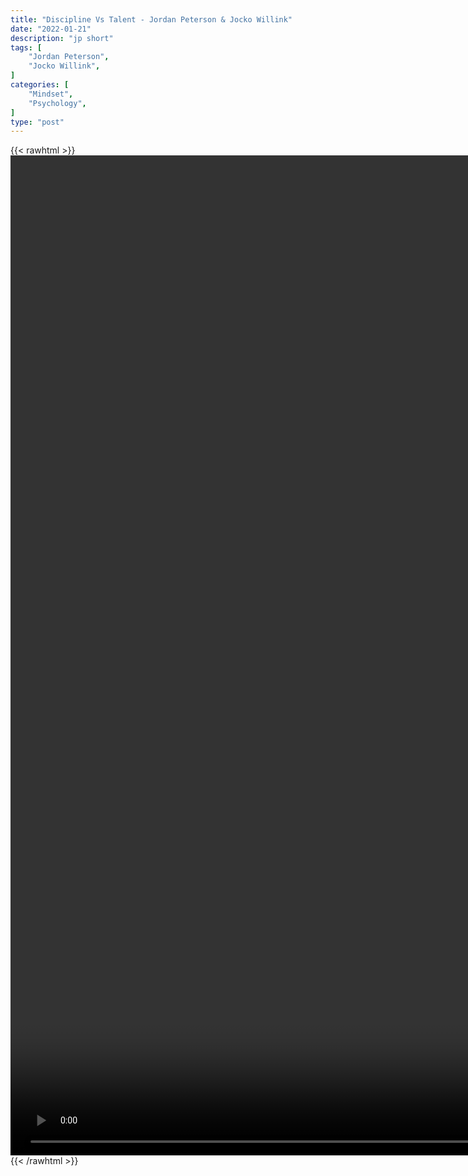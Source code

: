 ```yaml
---
title: "Discipline Vs Talent - Jordan Peterson & Jocko Willink"
date: "2022-01-21"
description: "jp short"
tags: [
    "Jordan Peterson",
    "Jocko Willink",
]
categories: [
    "Mindset",
    "Psychology",
]
type: "post"
---
```

{{< rawhtml >}}
    <video style="height:40vh;width:auto" overflow="hidden" controls>
        <source src="https://clips.dev00ps.com/Jordan_Peterson/discipline.mp4" type="video/mp4"> 
    </video>
{{< /rawhtml >}}
